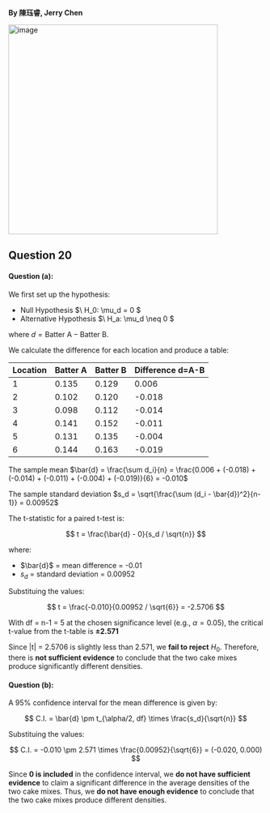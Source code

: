 **By 陳珏睿, Jerry Chen**

<img width="414" alt="image" src="https://github.com/user-attachments/assets/615412de-7530-497e-bd42-6ce9c0b05ff6" />

## Question 20

#### Question (a): 

We first set up the hypothesis:
- Null Hypothesis $\ H_0: \mu_d = 0 \$
- Alternative Hypothesis $\ H_a: \mu_d \neq 0 \$

where $d = \text{Batter A} - \text{Batter B}$.

We calculate the difference for each location and produce a table:

| Location | Batter A | Batter B | Difference d=A-B |
|----------|---------|---------|----------------|
| 1        | 0.135   | 0.129   | 0.006          |
| 2        | 0.102   | 0.120   | -0.018         |
| 3        | 0.098   | 0.112   | -0.014         |
| 4        | 0.141   | 0.152   | -0.011         |
| 5        | 0.131   | 0.135   | -0.004         |
| 6        | 0.144   | 0.163   | -0.019         |

The sample mean
$\bar{d} = \frac{\sum d_i}{n} = \frac{0.006 + (-0.018) + (-0.014) + (-0.011) + (-0.004) + (-0.019)}{6} = -0.010$


The sample standard deviation 
$s_d = \sqrt{\frac{\sum (d_i - \bar{d})^2}{n-1}} = 0.00952$

The t-statistic for a paired t-test is:

$$
t = \frac{\bar{d} - 0}{s_d / \sqrt{n}}
$$

where:
- $\bar{d}\$ = mean difference = -0.01
- $s_d$ = standard deviation = 0.00952

Substituing the values:

$$
t = \frac{-0.010}{0.00952 / \sqrt{6}} = -2.5706
$$

With df = n-1 = 5 at the chosen significance level (e.g., $\alpha = 0.05$), the critical t-value from the t-table is **±2.571**

Since |t| = 2.5706 is slightly less than 2.571, we **fail to reject** $H_0$.
Therefore, there is **not sufficient evidence** to conclude that the two cake mixes produce significantly different densities.


#### Question (b): 
A 95% confidence interval for the mean difference is given by:

$$
C.I. = \bar{d} \pm t_{\alpha/2, df} \times \frac{s_d}{\sqrt{n}}
$$

Substituing the values:

$$
C.I. = -0.010 \pm 2.571 \times \frac{0.00952}{\sqrt{6}} = (-0.020, 0.000)
$$

Since **0 is included** in the confidence interval, we **do not have sufficient evidence** to claim a significant difference in the average densities of the two cake mixes.
Thus, we **do not have enough evidence** to conclude that the two cake mixes produce different densities.
